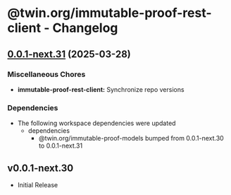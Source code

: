# @twin.org/immutable-proof-rest-client - Changelog

## [0.0.1-next.31](https://github.com/twinfoundation/immutable-proof/compare/immutable-proof-rest-client-v0.0.1-next.30...immutable-proof-rest-client-v0.0.1-next.31) (2025-03-28)


### Miscellaneous Chores

* **immutable-proof-rest-client:** Synchronize repo versions


### Dependencies

* The following workspace dependencies were updated
  * dependencies
    * @twin.org/immutable-proof-models bumped from 0.0.1-next.30 to 0.0.1-next.31

## v0.0.1-next.30

- Initial Release
